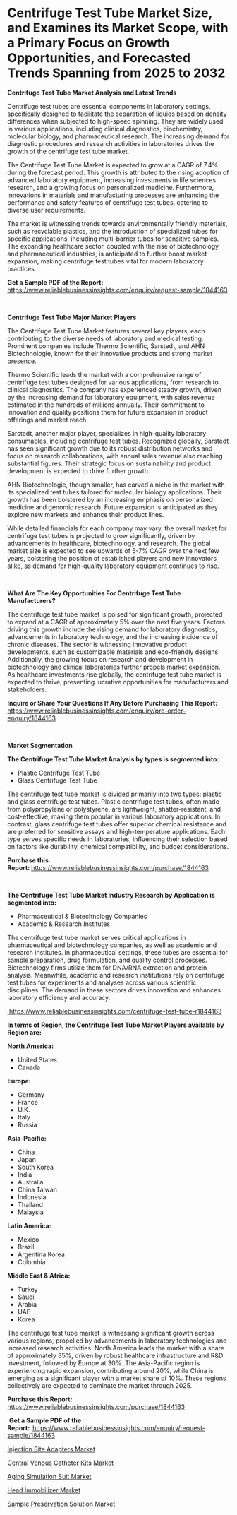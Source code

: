 <p><h1>Centrifuge Test Tube Market Size, and Examines its Market Scope, with a Primary Focus on Growth Opportunities, and Forecasted Trends Spanning from 2025 to 2032</h1></p><p><strong>Centrifuge Test Tube Market Analysis and Latest Trends</strong></p>
<p><p>Centrifuge test tubes are essential components in laboratory settings, specifically designed to facilitate the separation of liquids based on density differences when subjected to high-speed spinning. They are widely used in various applications, including clinical diagnostics, biochemistry, molecular biology, and pharmaceutical research. The increasing demand for diagnostic procedures and research activities in laboratories drives the growth of the centrifuge test tube market.</p><p>The Centrifuge Test Tube Market is expected to grow at a CAGR of 7.4% during the forecast period. This growth is attributed to the rising adoption of advanced laboratory equipment, increasing investments in life sciences research, and a growing focus on personalized medicine. Furthermore, innovations in materials and manufacturing processes are enhancing the performance and safety features of centrifuge test tubes, catering to diverse user requirements. </p><p>The market is witnessing trends towards environmentally friendly materials, such as recyclable plastics, and the introduction of specialized tubes for specific applications, including multi-barrier tubes for sensitive samples. The expanding healthcare sector, coupled with the rise of biotechnology and pharmaceutical industries, is anticipated to further boost market expansion, making centrifuge test tubes vital for modern laboratory practices.</p></p>
<p><strong>Get a Sample PDF of the Report:&nbsp;</strong> <a href="https://www.reliablebusinessinsights.com/enquiry/request-sample/1844163?utm_campaign=115&utm_medium=2&utm_source=Github&utm_content=ia&utm_term=03032025&utm_id=centrifuge-test-tube">https://www.reliablebusinessinsights.com/enquiry/request-sample/1844163</a></p>
<p>&nbsp;</p>
<p><strong>Centrifuge Test Tube Major Market Players</strong></p>
<p><p>The Centrifuge Test Tube Market features several key players, each contributing to the diverse needs of laboratory and medical testing. Prominent companies include Thermo Scientific, Sarstedt, and AHN Biotechnologie, known for their innovative products and strong market presence.</p><p>Thermo Scientific leads the market with a comprehensive range of centrifuge test tubes designed for various applications, from research to clinical diagnostics. The company has experienced steady growth, driven by the increasing demand for laboratory equipment, with sales revenue estimated in the hundreds of millions annually. Their commitment to innovation and quality positions them for future expansion in product offerings and market reach.</p><p>Sarstedt, another major player, specializes in high-quality laboratory consumables, including centrifuge test tubes. Recognized globally, Sarstedt has seen significant growth due to its robust distribution networks and focus on research collaborations, with annual sales revenue also reaching substantial figures. Their strategic focus on sustainability and product development is expected to drive further growth.</p><p>AHN Biotechnologie, though smaller, has carved a niche in the market with its specialized test tubes tailored for molecular biology applications. Their growth has been bolstered by an increasing emphasis on personalized medicine and genomic research. Future expansion is anticipated as they explore new markets and enhance their product lines.</p><p>While detailed financials for each company may vary, the overall market for centrifuge test tubes is projected to grow significantly, driven by advancements in healthcare, biotechnology, and research. The global market size is expected to see upwards of 5-7% CAGR over the next few years, bolstering the position of established players and new innovators alike, as demand for high-quality laboratory equipment continues to rise.</p></p>
<p>&nbsp;</p>
<p><strong>What Are The Key Opportunities For Centrifuge Test Tube Manufacturers?</strong></p>
<p><p>The centrifuge test tube market is poised for significant growth, projected to expand at a CAGR of approximately 5% over the next five years. Factors driving this growth include the rising demand for laboratory diagnostics, advancements in laboratory technology, and the increasing incidence of chronic diseases. The sector is witnessing innovative product developments, such as customizable materials and eco-friendly designs. Additionally, the growing focus on research and development in biotechnology and clinical laboratories further propels market expansion. As healthcare investments rise globally, the centrifuge test tube market is expected to thrive, presenting lucrative opportunities for manufacturers and stakeholders.</p></p>
<p><strong>Inquire or Share Your Questions If Any Before Purchasing This Report:</strong> <a href="https://www.reliablebusinessinsights.com/enquiry/pre-order-enquiry/1844163?utm_campaign=115&utm_medium=2&utm_source=Github&utm_content=ia&utm_term=03032025&utm_id=centrifuge-test-tube">https://www.reliablebusinessinsights.com/enquiry/pre-order-enquiry/1844163</a></p>
<p>&nbsp;</p>
<p><strong>Market Segmentation</strong></p>
<p><strong>The Centrifuge Test Tube Market Analysis by types is segmented into:</strong></p>
<p><ul><li>Plastic Centrifuge Test Tube</li><li>Glass Centrifuge Test Tube</li></ul></p>
<p><p>The centrifuge test tube market is divided primarily into two types: plastic and glass centrifuge test tubes. Plastic centrifuge test tubes, often made from polypropylene or polystyrene, are lightweight, shatter-resistant, and cost-effective, making them popular in various laboratory applications. In contrast, glass centrifuge test tubes offer superior chemical resistance and are preferred for sensitive assays and high-temperature applications. Each type serves specific needs in laboratories, influencing their selection based on factors like durability, chemical compatibility, and budget considerations.</p></p>
<p><strong>Purchase this Report:&nbsp;</strong><a href="https://www.reliablebusinessinsights.com/purchase/1844163?utm_campaign=115&utm_medium=2&utm_source=Github&utm_content=ia&utm_term=03032025&utm_id=centrifuge-test-tube">https://www.reliablebusinessinsights.com/purchase/1844163</a></p>
<p>&nbsp;</p>
<p><strong>The Centrifuge Test Tube Market Industry Research by Application is segmented into:</strong></p>
<p><ul><li>Pharmaceutical & Biotechnology Companies</li><li>Academic & Research Institutes</li></ul></p>
<p><p>The centrifuge test tube market serves critical applications in pharmaceutical and biotechnology companies, as well as academic and research institutes. In pharmaceutical settings, these tubes are essential for sample preparation, drug formulation, and quality control processes. Biotechnology firms utilize them for DNA/RNA extraction and protein analysis. Meanwhile, academic and research institutions rely on centrifuge test tubes for experiments and analyses across various scientific disciplines. The demand in these sectors drives innovation and enhances laboratory efficiency and accuracy.</p></p>
<p><a href="https://www.reliablebusinessinsights.com/centrifuge-test-tube-r1844163?utm_campaign=115&utm_medium=2&utm_source=Github&utm_content=ia&utm_term=03032025&utm_id=centrifuge-test-tube">&nbsp;https://www.reliablebusinessinsights.com/centrifuge-test-tube-r1844163</a></p>
<p><strong>In terms of Region, the Centrifuge Test Tube Market Players available by Region are:</strong></p>
<p>
    <p> <strong> North America: </strong>
        <ul>
            <li>United States</li>
            <li>Canada</li>
        </ul>
        </p> 
    <p> <strong> Europe: </strong>
        <ul>
            <li>Germany</li>
            <li>France</li>
            <li>U.K.</li>
            <li>Italy</li>
            <li>Russia</li>
        </ul>
        </p> 
    <p> <strong> Asia-Pacific: </strong>
        <ul>
            <li>China</li>
            <li>Japan</li>
            <li>South Korea</li>
            <li>India</li>
            <li>Australia</li>
            <li>China Taiwan</li>
            <li>Indonesia</li>
            <li>Thailand</li>
            <li>Malaysia</li>
        </ul>
        </p> 
    <p> <strong> Latin America: </strong>
        <ul>
            <li>Mexico</li>
            <li>Brazil</li>
            <li>Argentina Korea</li>
            <li>Colombia</li>
        </ul>
        </p> 
    <p> <strong> Middle East & Africa: </strong>
        <ul>
            <li>Turkey</li>
            <li>Saudi</li>
            <li>Arabia</li>
            <li>UAE</li>
            <li>Korea</li>
        </ul>
    </p>
    </p>
<p><p>The centrifuge test tube market is witnessing significant growth across various regions, propelled by advancements in laboratory technologies and increased research activities. North America leads the market with a share of approximately 35%, driven by robust healthcare infrastructure and R&D investment, followed by Europe at 30%. The Asia-Pacific region is experiencing rapid expansion, contributing around 20%, while China is emerging as a significant player with a market share of 10%. These regions collectively are expected to dominate the market through 2025.</p></p>
<p><strong>Purchase this Report: </strong><a href="https://www.reliablebusinessinsights.com/purchase/1844163?utm_campaign=115&utm_medium=2&utm_source=Github&utm_content=ia&utm_term=03032025&utm_id=centrifuge-test-tube">https://www.reliablebusinessinsights.com/purchase/1844163</a></p>
<p>&nbsp;<strong>Get a Sample PDF of the Report:&nbsp;&nbsp;</strong><a href="https://www.reliablebusinessinsights.com/enquiry/request-sample/1844163?utm_campaign=115&utm_medium=2&utm_source=Github&utm_content=ia&utm_term=03032025&utm_id=centrifuge-test-tube">https://www.reliablebusinessinsights.com/enquiry/request-sample/1844163</a></p>
<p><strong></strong></p>
<p><p><a href="https://github.com/saoneubeh8/Market-Research-Report-List-1/blob/main/injection-site-adapters-market.md?utm_campaign=115&utm_medium=2&utm_source=Github&utm_content=ia&utm_term=03032025&utm_id=centrifuge-test-tube">Injection Site Adapters Market</a></p><p><a href="https://github.com/mohmodsiason/Market-Research-Report-List-1/blob/main/central-venous-catheter-kits-market.md?utm_campaign=115&utm_medium=2&utm_source=Github&utm_content=ia&utm_term=03032025&utm_id=centrifuge-test-tube">Central Venous Catheter Kits Market</a></p><p><a href="https://github.com/haaszgettre6/Market-Research-Report-List-1/blob/main/aging-simulation-suit-market.md?utm_campaign=115&utm_medium=2&utm_source=Github&utm_content=ia&utm_term=03032025&utm_id=centrifuge-test-tube">Aging Simulation Suit Market</a></p><p><a href="https://github.com/deyniphytic/Market-Research-Report-List-1/blob/main/head-immobilizer-market.md?utm_campaign=115&utm_medium=2&utm_source=Github&utm_content=ia&utm_term=03032025&utm_id=centrifuge-test-tube">Head Immobilizer Market</a></p><p><a href="https://github.com/anggigpps/Market-Research-Report-List-1/blob/main/sample-preservation-solution-market.md?utm_campaign=115&utm_medium=2&utm_source=Github&utm_content=ia&utm_term=03032025&utm_id=centrifuge-test-tube">Sample Preservation Solution Market</a></p></p>